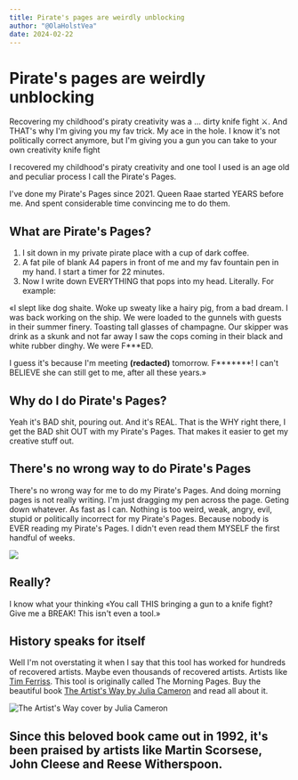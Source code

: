 ```yaml
---
title: Pirate's pages are weirdly unblocking
author: "@OlaHolstVea"
date: 2024-02-22
---
```


# Pirate's pages are weirdly unblocking

Recovering my childhood's piraty creativity was a ... dirty knife fight ⚔️. And THAT's why I'm giving you my fav trick. My ace in the hole. I know it's not politically correct anymore, but I'm giving you a gun you can take to your own creativity knife fight

I recovered my childhood's piraty creativity and one tool I used is an age old and peculiar process I call the Pirate's Pages.

I've done my Pirate's Pages since 2021.
Queen Raae started YEARS before me. And spent considerable time convincing me to do them.

## What are Pirate's Pages?

1. I sit down in my private pirate place with a cup of dark coffee.
2. A fat pile of blank A4 papers in front of me and my fav fountain pen in my hand. I start a timer for 22 minutes.
3. Now I write down EVERYTHING that pops into my head. Literally. For example:

«I slept like dog shaite. Woke up sweaty like a hairy pig, from a bad dream. I was back working on the ship. We were loaded to the gunnels with guests in their summer finery. Toasting tall glasses of champagne. Our skipper was drink as a skunk and not far away I saw the cops coming in their black and white rubber dinghy. We were F***ED.

I guess it's because I'm meeting **(redacted)** tomorrow. F*******! I can't BELIEVE she can still get to me, after all these years.»

## Why do I do Pirate's Pages?

Yeah it's BAD shit, pouring out. And it's REAL. That is the  WHY right there, I get the BAD shit OUT with my Pirate's Pages. That makes it easier to get my creative stuff out.

## There's no wrong way to do Pirate's Pages

There's no wrong way for me to do my Pirate's Pages. And doing morning pages is not really writing. I'm just dragging my pen across the page. Geting down whatever. As fast as I can. Nothing is too weird, weak, angry, evil, stupid or politically incorrect for my Pirate's Pages. Because nobody is EVER reading my Pirate's Pages. I didn't even read them MYSELF the first handful of weeks.

![](https://slack-files.com/T0EVBNF70-F06M4PUFR8V-750b9bcdf3)

## Really?

I know what your thinking «You call THIS bringing a gun to a knife fight? Give me a BREAK! This isn't even a tool.»

## History speaks for itself

Well I'm not overstating it when I say that this tool has worked for hundreds of recovered artists. Maybe even thousands of recovered artists. Artists like [Tim Ferriss](https://tim.blog/2015/01/15/morning-pages/). This tool is originally called The Morning Pages. Buy the beautiful book [The Artist's Way by Julia Cameron](https://www.amazon.com/Artists-Way-Spiritual-Higher-Creativity-ebook/dp/B083X758NX/) and read all about it.

![The Artist's Way cover by Julia Cameron](https://m.media-amazon.com/images/I/81bwx11MQQL._SL1500_.jpg)

Since this beloved book came out in 1992, it's been praised by artists like Martin Scorsese, John Cleese and Reese Witherspoon.
-----


